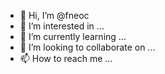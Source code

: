 - 👋 Hi, I’m @fneoc
- 👀 I’m interested in ...
- 🌱 I’m currently learning ...
- 💞️ I’m looking to collaborate on ...
- 📫 How to reach me ...

<!---
fneoc/fneoc is a ✨ special ✨ repository because its `README.md` (this file) appears on your GitHub profile.
You can click the Preview link to take a look at your changes.
--->
